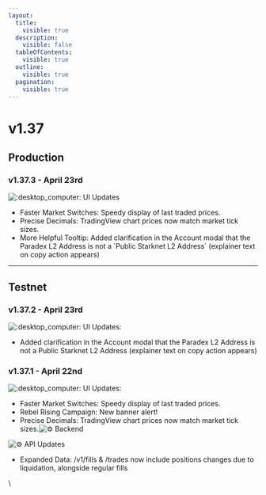 ```yaml
---
layout:
  title:
    visible: true
  description:
    visible: false
  tableOfContents:
    visible: true
  outline:
    visible: true
  pagination:
    visible: true
---
```


# v1.37

## Production

### v1.37.3 - April 23rd

![:desktop\_computer:](https://a.slack-edge.com/production-standard-emoji-assets/14.0/apple-medium/1f5a5-fe0f.png) UI Updates

* Faster Market Switches: Speedy display of last traded prices.
* Precise Decimals: TradingView chart prices now match market tick sizes.
* More Helpful Tooltip: Added clarification in the Account modal that the Paradex L2 Address is not a \`Public Starknet L2 Address\` (explainer text on copy action appears)

***

## Testnet

### v1.37.2 - April 23rd

![:desktop\_computer:](https://a.slack-edge.com/production-standard-emoji-assets/14.0/apple-medium/1f5a5-fe0f.png)  UI Updates:

* Added clarification in the Account modal that the Paradex L2 Address is not a Public Starknet L2 Address (explainer text on copy action appears)

### v1.37.1 - April 22nd

![:desktop\_computer:](https://a.slack-edge.com/production-standard-emoji-assets/14.0/apple-medium/1f5a5-fe0f.png)   UI Updates:

* Faster Market Switches: Speedy display of last traded prices.
* Rebel Rising Campaign: New banner alert!
* Precise Decimals: TradingView chart prices now match market tick sizes.![:gear:](https://a.slack-edge.com/production-standard-emoji-assets/14.0/apple-medium/2699-fe0f.png) Backend&#x20;

![:gear:](https://a.slack-edge.com/production-standard-emoji-assets/14.0/apple-medium/2699-fe0f.png)  API Updates

* Expanded Data: /v1/fills & /trades now include positions changes due to liquidation, alongside regular fills

\

